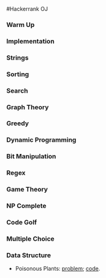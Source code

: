 #Hackerrank OJ

### Warm Up

### Implementation

### Strings

### Sorting

### Search

### Graph Theory

### Greedy

### Dynamic Programming

### Bit Manipulation

### Regex

### Game Theory

### NP Complete

### Code Golf

### Multiple Choice


### Data Structure
* Poisonous Plants: [problem](https://www.hackerrank.com/challenges/poisonous-plants);    [code](https://github.com/yular/CC--InterviewProblem/blob/master/Hackerrank_InterviewStreet/poisonous-plants.cpp).
